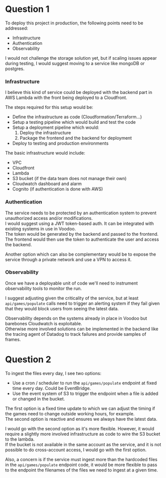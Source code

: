 # Question 1

To deploy this project in production, the following points need to be addressed:
* Infrastructure
* Authentication
* Observability

I would not challenge the storage solution yet, but if scaling issues appear during testing, I would suggest moving to a service like mongoDB or postgres.

### Infrastructure
I believe this kind of service could be deployed with the backend part in AWS Lambda with the front being deployed to a Cloudfront.

The steps required for this setup would be:
* Define the infrastructure as code (Cloudformation/Terraform...)
* Setup a testing pipeline which would build and test the code
* Setup a deployment pipeline which would:
  1. Deploy the infrastructure
  2. Package the frontend and the backend for deployment
* Deploy to testing and production environments

The basic infrastructure would include:
* VPC
* Cloudfront
* Lambda
* S3 bucket (if the data team does not manage their own)
* Cloudwatch dashboard and alarm
* Cognito (if authentication is done with AWS)

### Authentication
The service needs to be protected by an authentication system to prevent unauthorized access and/or modifications.  
I would suggest using a JWT token-based auth. It can be integrated with existing systems in use in Voodoo.  
The token would be generated by the backend and passed to the frontend.  
The frontend would then use the token to authenticate the user and access the backend.

Another option which can also be complementary would be to expose the service through a private network and use a VPN to access it. 

### Observability
Once we have a deployable unit of code we'll need to instrument observability tools to monitor the run.  

I suggest adjusting given the criticality of the service, but at least `api/games/populate` calls need to trigger an alerting system if they fail given that they would block users from seeing the latest data.

Observability depends on the systems already in place in Voodoo but barebones Cloudwatch is exploitable.  
Otherwise more involved solutions can be implemented in the backend like the tracing agent of Datadog to track failures and provide samples of frames.

# Question 2

To ingest the files every day, I see two options:
* Use a cron / scheduler to run the `api/games/populate` endpoint at fixed time every day. Could be EventBridge.
* Use the event system of S3 to trigger the endpoint when a file is added or changed in the bucket.

The first option is a fixed time update to which we can adjust the timing if the games need to change outside working hours, for example.  
The second option is reactive and ensures we always have the latest data. 

I would go with the second option as it's more flexible. However, it would require a slightly more involved infrastructure as code to wire the S3 bucket to the lambda.  
If the bucket is not available in the same account as the service, and it is not possible to do cross-account access, I would go with the first option.

Also, a concern is if the service must ingest more than the hardcoded files in the `api/games/populate` endpoint code, it would be more flexible to pass to the endpoint the filenames of the files we need to ingest at a given time.
